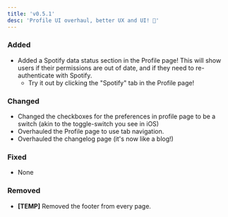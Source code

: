 ```yaml
---
title: 'v0.5.1'
desc: 'Profile UI overhaul, better UX and UI! 🎉'
---
```


### Added

-   Added a Spotify data status section in the Profile page! This will show users if their permissions are out of date, and if they need to re-authenticate with Spotify.
    -   Try it out by clicking the "Spotify" tab in the Profile page!

### Changed

-   Changed the checkboxes for the preferences in profile page to be a switch (akin to the toggle-switch you see in iOS)
-   Overhauled the Profile page to use tab navigation.
-   Overhauled the changelog page (it's now like a blog!)

### Fixed

-   None

### Removed

-   **[TEMP]** Removed the footer from every page.
